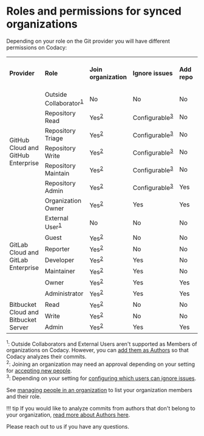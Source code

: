 # Roles and permissions for synced organizations

Depending on your role on the Git provider you will have different permissions on Codacy:

<table>
<tbody>
<tr>
<td><strong>Provider</strong></td>
<td><strong>Role</strong></td>
<td><strong>Join organization</strong></td>
<td><strong>Ignore issues</strong></td>
<td><strong>Add repo</strong></td>
<td><strong>Configure repo</strong></td>
<td><strong>View repo</strong></td>
<td><strong>Invite and accept members</strong></td>
<td><strong>Modify billing</strong></td>
</tr>
<tr>
<td rowspan="7">GitHub Cloud and<br/>GitHub Enterprise</td>
<td>Outside Collaborator<sup><a href="#note-1">1</a></sup></td>
<td>No</td>
<td>No</td>
<td>No</td>
<td>No</td>
<td>No</td>
<td>No</td>
<td>No</td>
</tr>
<tr>
<td>Repository Read</td>
<td>Yes<sup><a href="#note-2">2</a></sup></td>
<td>Configurable<sup><a href="#note-3">3</a></sup></td>
<td>No</td>
<td>No</td>
<td>Yes</td>
<td>No</td>
<td>No</td>
</tr>
<tr>
<td>Repository Triage</td>
<td>Yes<sup><a href="#note-2">2</a></sup></td>
<td>Configurable<sup><a href="#note-3">3</a></sup></td>
<td>No</td>
<td>No</td>
<td>Yes</td>
<td>No</td>
<td>No</td>
</tr>
<tr>
<td>Repository Write</td>
<td>Yes<sup><a href="#note-2">2</a></sup></td>
<td>Configurable<sup><a href="#note-3">3</a></sup></td>
<td>No</td>
<td>Yes</td>
<td>Yes</td>
<td>No</td>
<td>No</td>
</tr>
<tr>
<td>Repository Maintain</td>
<td>Yes<sup><a href="#note-2">2</a></sup></td>
<td>Configurable<sup><a href="#note-3">3</a></sup></td>
<td>No</td>
<td>Yes</td>
<td>Yes</td>
<td>No</td>
<td>No</td>
</tr>
<tr>
<td>Repository Admin</td>
<td>Yes<sup><a href="#note-2">2</a></sup></td>
<td>Configurable<sup><a href="#note-3">3</a></sup></td>
<td>Yes</td>
<td>Yes</td>
<td>Yes</td>
<td>No</td>
<td>No</td>
</tr>
<tr>
<td>Organization Owner</td>
<td>Yes<sup><a href="#note-2">2</a></sup></td>
<td>Yes</td>
<td>Yes</td>
<td>Yes</td>
<td>Yes</td>
<td>Yes</td>
<td>Yes</td>
</tr>
<tr>
<td rowspan="7">GitLab Cloud and<br/>GitLab Enterprise</td>
<td>External User<sup><a href="#note-1">1</a></sup></td>
<td>No</td>
<td>No</td>
<td>No</td>
<td>No</td>
<td>No</td>
<td>No</td>
<td>No</td>
</tr>
<tr>
<td><span>Guest</span></td>
<td>Yes<sup><a href="#note-2">2</a></sup></td>
<td>No</td>
<td>No</td>
<td>No</td>
<td>Yes</td>
<td>No</td>
<td>No</td>
</tr>
<tr>
<td><span>Reporter</span></td>
<td>Yes<sup><a href="#note-2">2</a></sup></td>
<td>No</td>
<td>No</td>
<td>No</td>
<td>Yes</td>
<td>No</td>
<td>No</td>
</tr>
<tr>
<td><span>Developer</span></td>
<td>Yes<sup><a href="#note-2">2</a></sup></td>
<td>Yes</td>
<td>No</td>
<td>No</td>
<td>Yes</td>
<td>No</td>
<td>No</td>
</tr>
<tr>
<td><span>Maintainer</span></td>
<td>Yes<sup><a href="#note-2">2</a></sup></td>
<td>Yes</td>
<td>No</td>
<td>No</td>
<td>Yes</td>
<td>No</td>
<td>No</td>
</tr>
<tr>
<td><span>Owner</span></td>
<td>Yes<sup><a href="#note-2">2</a></sup></td>
<td>Yes</td>
<td>Yes</td>
<td>Yes</td>
<td>Yes</td>
<td>Yes</td>
<td>Yes</td>
</tr>
<tr>
<td><span>Administrator</span></td>
<td>Yes<sup><a href="#note-2">2</a></sup></td>
<td>Yes</td>
<td>Yes</td>
<td>Yes</td>
<td>Yes</td>
<td>Yes</td>
<td>Yes</td>
</tr>
<tr>
<td rowspan="4">Bitbucket Cloud and<br/>Bitbucket Server</td>
<td>Read</td>
<td>Yes<sup><a href="#note-2">2</a></sup></td>
<td>No</td>
<td>No</td>
<td>No</td>
<td>Yes</td>
<td>No</td>
<td>No</td>
</tr>
<tr>
<td>Write</td>
<td>Yes<sup><a href="#note-2">2</a></sup></td>
<td>No</td>
<td>No</td>
<td>No</td>
<td>Yes</td>
<td>No</td>
<td>No</td>
</tr>
<tr>
<td>Admin</td>
<td>Yes<sup><a href="#note-2">2</a></sup></td>
<td>Yes</td>
<td>Yes</td>
<td>Yes</td>
<td>Yes</td>
<td>Yes</td>
<td>Yes</td>
</tr>
</tbody>
</table>

<sup id="note-1">1</sup>: Outside Collaborators and External Users aren't supported as Members of organizations on Codacy. However, you can [add them as Authors](managing-people.md#adding-and-managing-authors) so that Codacy analyzes their commits.  
<sup id="note-2">2</sup>: Joining an organization may need an approval depending on your setting for [accepting new people](managing-people.md).  
<sup id="note-3">3</sup>: Depending on your setting for [configuring which users can ignore issues](how-to-configure-which-users-can-ignore-issues.md).

See [managing people in an organization](managing-people.md) to list your organization members and their role.

!!! tip
    If you would like to analyze commits from authors that don't belong to your organization, [read more about Authors here](managing-people.md#adding-and-managing-authors).

Please reach out to us if you have any questions.
